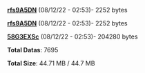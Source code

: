 [**rfs9A5DN**](/data/rfs9A5DN.txt) (08/12/22 - 02:53)- 2252 bytes

[**rfs9A5DN**](/data/rfs9A5DN.txt) (08/12/22 - 02:53)- 2252 bytes

[**58G3EXSc**](/data/58G3EXSc.txt) (08/12/22 - 02:53)- 204280 bytes

**Total Datas**: 7695

**Total Size**: 44.71 MB / 44.7 MB